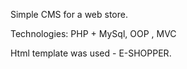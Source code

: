Simple CMS for a web store.

Technologies:
PHP + MySql,
OOP , MVC 

Html template was used - E-SHOPPER.

                                  
                                  
